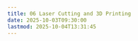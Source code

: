 ```yaml
---
title: 06 Laser Cutting and 3D Printing
date: 2025-10-03T09:30:00
lastmod: 2025-10-04T13:31:45
---
```


